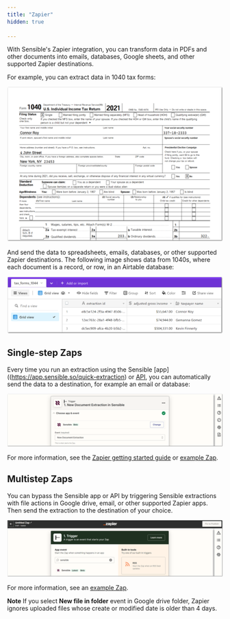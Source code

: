 ```yaml
---
title: "Zapier"
hidden: true

---
```


With Sensible's Zapier integration, you can transform data in PDFs and other documents into emails, databases, Google sheets, and other supported Zapier destinations.

For example, you can extract data in 1040 tax forms: 

![Click to enlarge](https://raw.githubusercontent.com/sensible-hq/sensible-docs/main/readme-sync/assets/v0/images/final/zapier_6.png)

And send the data to spreadsheets, emails, databases, or other supported Zapier destinations. The following image shows data from 1040s, where each document is a record, or row, in an Airtable database: 

![Click to enlarge](https://raw.githubusercontent.com/sensible-hq/sensible-docs/main/readme-sync/assets/v0/images/final/zapier_5.png)



Single-step Zaps
---


Every time you run an extraction using the Sensible [app]((https://app.sensible.so/quick-extraction) or [API](ref:choosing-an-endpoint), you can automatically send the data to a destination, for example an email or database: 

![Click to enlarge](https://raw.githubusercontent.com/sensible-hq/sensible-docs/main/readme-sync/assets/v0/images/final/zapier_trigger.png)

For more information, see the [Zapier getting started guide](doc:zapier-getting-started) or [example Zap](https://zapier.com/shared/cb6b2637ef466ddf140ed14c3be66a5969acef29).

Multistep Zaps
---

You can bypass the Sensible app or API by triggering Sensible extractions with file actions in Google drive, email, or other supported Zapier apps. Then send the extraction to the destination of your choice.

![Click to enlarge](https://raw.githubusercontent.com/sensible-hq/sensible-docs/main/readme-sync/assets/v0/images/final/zapier_app.png)

For more information, see an  [example Zap](https://zapier.com/shared/89bc08c43e753cae2483de6909dea250dbb47155).

**Note** If you select **New file in folder**  event in Google drive folder, Zapier ignores uploaded files whose create or modified date is older than 4 days. 







